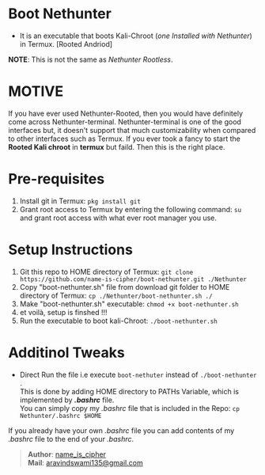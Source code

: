 # Boot Nethunter
- It is an executable that boots Kali-Chroot (_one Installed with Nethunter_) in Termux. [Rooted Andriod]

**NOTE**: This is not the same as _Nethunter Rootless_.

# MOTIVE
If you have ever used Nethunter-Rooted, then you would have definitely come across Nethunter-terminal. Nethunter-terminal is one of the good interfaces but, it doesn't support that much customizability when compared to other interfaces such as Termux. If you ever took a fancy to start the **Rooted Kali chroot** in **termux** but faild. Then this is the right place.

# Pre-requisites
1. Install git in Termux: `pkg install git`
2. Grant root access to Termux by entering the following command: `su`  
   and grant root access with what ever root manager you use.

# Setup Instructions
1. Git this repo to HOME directory of Termux: `git clone https://github.com/name-is-cipher/boot-nethunter.git ./Nethunter`
2. Copy "boot-nethunter.sh" file from download git folder to HOME directory of Termux: `cp ./Nethunter/boot-nethunter.sh ./`
3. Make "boot-nethunter.sh" executable: `chmod +x boot-nethunter.sh`
5. et voilà, setup is finshed !!!
6. Run the executable to boot kali-Chroot: `./boot-nethunter.sh`

# Additinol Tweaks
- Direct Run the file i.e execute `boot-nethuter` instead of `./boot-nethunter` .  
  This is done by adding HOME directory to PATHs Variable, which is implemented by _**.bashrc**_ file.  
  You can simply copy my _.bashrc_ file that is included in the Repo: `cp Nethunter/.bashrc $HOME` 
    
If you already have your own _.bashrc_ file you can add contents of my  _.bashrc_ file to the end of your _.bashrc_.


> **Author**: [name_is_cipher](https://github.com/name-is-cipher)  
> **Mail**: aravindswami135@gmail.com

